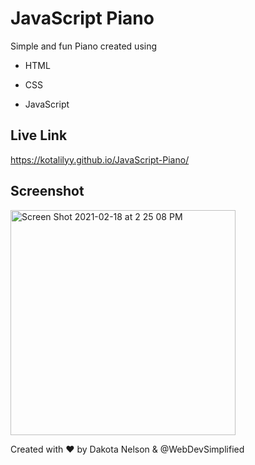 # JavaScript Piano

Simple and fun Piano created using

* HTML

* CSS

* JavaScript


## Live Link
https://kotalilyy.github.io/JavaScript-Piano/

## Screenshot 

<img width="360" alt="Screen Shot 2021-02-18 at 2 25 08 PM" src="https://user-images.githubusercontent.com/77229281/108417197-472d2800-71f5-11eb-8d01-fe53f90e7000.png">

Created with ❤️ by Dakota Nelson & @WebDevSimplified 


